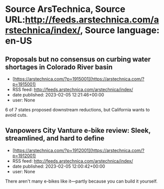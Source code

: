 # Source ArsTechnica, Source URL:http://feeds.arstechnica.com/arstechnica/index/, Source language: en-US

## Proposals but no consensus on curbing water shortages in Colorado River basin
 - [https://arstechnica.com/?p=1915001](https://arstechnica.com/?p=1915001)
 - RSS feed: http://feeds.arstechnica.com/arstechnica/index/
 - date published: 2023-02-05 12:21:46+00:00
 - user: None

6 of 7 states proposed downstream reductions, but California wants to avoid cuts.

## Vanpowers City Vanture e-bike review: Sleek, streamlined, and hard to define
 - [https://arstechnica.com/?p=1912001](https://arstechnica.com/?p=1912001)
 - RSS feed: http://feeds.arstechnica.com/arstechnica/index/
 - date published: 2023-02-05 12:00:42+00:00
 - user: None

There aren't many e-bikes like it—partly because you can build it yourself.
